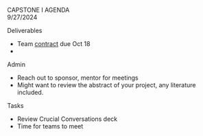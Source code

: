 CAPSTONE I AGENDA  
9/27/2024

Deliverables
- Team [contract](https://github.com/UVADS/ds6011/blob/main/capstone_team_contract.docx) due Oct 18
- 
Admin
- Reach out to sponsor, mentor for meetings
- Might want to review the abstract of your project, any literature included.

Tasks
- Review Crucial Conversations deck
- Time for teams to meet
